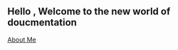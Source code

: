 ## Hello , Welcome to the new world of doucmentation


<a href="about.html" title="About Me">About Me</a>
